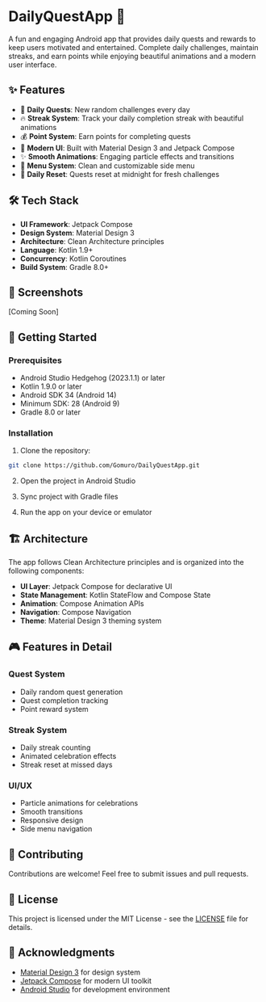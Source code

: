 # DailyQuestApp 🎯

A fun and engaging Android app that provides daily quests and rewards to keep users motivated and entertained. Complete daily challenges, maintain streaks, and earn points while enjoying beautiful animations and a modern user interface.

## ✨ Features

- 🎯 **Daily Quests**: New random challenges every day
- 🔥 **Streak System**: Track your daily completion streak with beautiful animations
- 💰 **Point System**: Earn points for completing quests
- 🎨 **Modern UI**: Built with Material Design 3 and Jetpack Compose
- ✨ **Smooth Animations**: Engaging particle effects and transitions
- 🍔 **Menu System**: Clean and customizable side menu
- 🌙 **Daily Reset**: Quests reset at midnight for fresh challenges

## 🛠️ Tech Stack

- **UI Framework**: Jetpack Compose
- **Design System**: Material Design 3
- **Architecture**: Clean Architecture principles
- **Language**: Kotlin 1.9+
- **Concurrency**: Kotlin Coroutines
- **Build System**: Gradle 8.0+

## 📱 Screenshots

[Coming Soon]

## 🚀 Getting Started

### Prerequisites

- Android Studio Hedgehog (2023.1.1) or later
- Kotlin 1.9.0 or later
- Android SDK 34 (Android 14)
- Minimum SDK: 28 (Android 9)
- Gradle 8.0 or later

### Installation

1. Clone the repository:

```bash
git clone https://github.com/Gomuro/DailyQuestApp.git
```

2. Open the project in Android Studio

3. Sync project with Gradle files

4. Run the app on your device or emulator

## 🏗️ Architecture

The app follows Clean Architecture principles and is organized into the following components:

- **UI Layer**: Jetpack Compose for declarative UI
- **State Management**: Kotlin StateFlow and Compose State
- **Animation**: Compose Animation APIs
- **Navigation**: Compose Navigation
- **Theme**: Material Design 3 theming system

## 🎮 Features in Detail

### Quest System

- Daily random quest generation
- Quest completion tracking
- Point reward system

### Streak System

- Daily streak counting
- Animated celebration effects
- Streak reset at missed days

### UI/UX

- Particle animations for celebrations
- Smooth transitions
- Responsive design
- Side menu navigation

## 🤝 Contributing

Contributions are welcome! Feel free to submit issues and pull requests.

## 📄 License

This project is licensed under the MIT License - see the [LICENSE](LICENSE) file for details.

## 🙏 Acknowledgments

- [Material Design 3](https://m3.material.io/) for design system
- [Jetpack Compose](https://developer.android.com/jetpack/compose) for modern UI toolkit
- [Android Studio](https://developer.android.com/studio) for development environment
